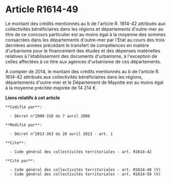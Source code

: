 # Article R1614-49

Le montant des crédits mentionnés au b de l'article R. 1614-42 attribués aux collectivités bénéficiaires dans les régions et
départements d'outre-mer au titre de ce concours particulier est au moins égal à la moyenne des sommes consacrées dans les
départements d'outre-mer par l'Etat au cours des trois dernières années précédant le transfert de compétences en matière
d'urbanisme pour le financement des études et des dépenses matérielles relatives à l'établissement des documents d'urbanisme,
à l'exception de celles affectées à ce titre aux agences d'urbanisme de ces départements. 

A compter de 2014, le montant des crédits mentionnés au b de l'article R. 1614-42 attribués aux collectivités bénéficiaires
dans les régions, départements d'outre-mer et le Département de Mayotte est au moins égal à la moyenne précitée majorée de 14
214 €.

**Liens relatifs à cet article**

	**Codifié par**:

	  - Décret n°2000-318 du 7 avril 2000

	**Modifié par**:

	  - Décret n°2013-363 du 26 avril 2013 - art. 1

	**Cite**:

	  - Code général des collectivités territoriales - art. R1614-42

	**Cité par**:

	  - Code général des collectivités territoriales - art. R1614-48 (V)
	  - Code général des collectivités territoriales - art. R1614-50 (V)
